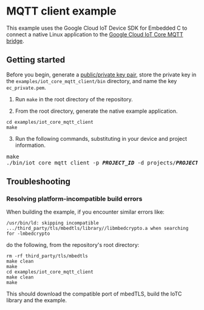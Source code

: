 # MQTT client example

This example uses the Google Cloud IoT Device SDK for Embedded C to connect a native Linux application to the [Google Cloud IoT Core MQTT bridge](https://cloud.google.com/iot/docs/how-tos/mqtt-bridge#iot-core-mqtt-auth-run-cpp).

## Getting started

Before you begin, generate a [public/private key pair](https://cloud.google.com/iot/docs/how-tos/credentials/keys), store the private key in the `examples/iot_core_mqtt_client/bin` directory, and name the key `ec_private.pem`.

1. Run `make` in the root directory of the repository.

2. From the root directory, generate the native example application.

```
cd examples/iot_core_mqtt_client
make
```

3. Run the following commands, substituting in your device and project information.

<pre>
make
./bin/iot_core_mqtt_client -p <i><b>PROJECT_ID</b></i> -d projects/<i><b>PROJECT_ID</b></i>/locations/<i><b>REGION</b></i>/registries/<i><b>REGISTRY_ID</b></i>/devices/<i><b>DEVICE_ID</b></i> -t /devices/<i><b>DEVICE_ID</b></i>/state
</pre>

## Troubleshooting

### Resolving platform-incompatible build errors

When building the example, if you encounter similar errors like:

```
/usr/bin/ld: skipping incompatible .../third_party/tls/mbedtls/library//libmbedcrypto.a when searching for -lmbedcrypto
```

do the following, from the repository's root directory:

```
rm -rf third_party/tls/mbedtls
make clean
make
cd examples/iot_core_mqtt_client
make clean
make
```

This should download the compatible port of mbedTLS, build the IoTC library and the example.
